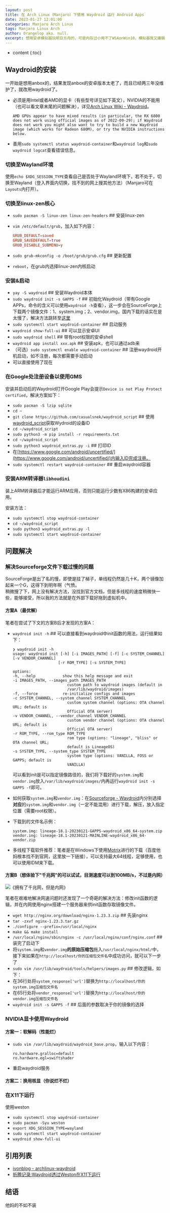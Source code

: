 ```yaml
---
layout: post
title: 在 Arch Linux（Manjaro）下使用 Waydroid 运行 Android Apps
date: 2023-01-27 12:01:00
categories: Manjaro Arch Linux
tags: Manjaro Linux Arch
author: Orangelop aka. null.
excerpt: 想用安卓模拟器玩明日方舟的，可是内存过小用不了WSAonWin10，模拟器我又嫌膈应，AndroidX86性能太差，所以就有了本文
---
```


* content
{:toc}

## Waydroid的安装

一开始是想用anbox的，结果发现anbox的安卓版本太老了，而且已经两三年没维护了，就改用waydroid了。  

* 必须是用Intel或者AMD的显卡（有些型号详见如下英文），NVIDIA的不能用（也可以看文章末尾的问题解决），详见[Arch Linux Wiki - Waydroid](https://wiki.archlinux.org/title/Waydroid)。

    ```text
    AMD GPUs appear to have mixed results (in particular, the RX 6800 does not work using official images as of 2022-09-29); if Waydroid does not work you might also want to try to build a new Waydroid image (which works for Radeon 680M), or try the NVIDIA instructions below.
    ```

* 善用`sudo systemctl status waydroid-container`和`waydroid log`和`sudo waydroid logcat`查看错误信息。

### 切换至Wayland环境

使用`echo $XDG_SESSION_TYPE`查看自己是否处于Wayland环境下，若不处于，切换至Wayland（登入界面内切换，找不到的网上搜其他方法）（Manjaro可在`Layouts`内打开）。  

### 切换至linux-zen核心

* `sudo pacman -S linux-zen linux-zen-headers` ## 安装linux-zen  
* `vim /etc/default/grub`，加入如下内容：  

    ```conf
    GRUB_DEFAULT=saved
    GRUB_SAVEDEFAULT=true
    GRUB_DISABLE_SUBMENU=y
    ```

* `sudo grub-mkconfig -o /boot/grub/grub.cfg` ## 更新配置  
* `reboot`，在grub内选择linux-zen内核启动  

### 安装&启动

* `yay -S waydroid` ## 安装Waydroid本体  
* `sudo waydroid init -s GAPPS -f` ## 初始化Waydroid（带有Google APPs，命令的含义可以使用`waydroid -h`查看），这一步会在SourceForge上下载两个镜像文件：1、system.img；2、vendor.img，国内下载的话实在是太慢了，解决方法跳转至[这里](#解决sourceforge文件下载过慢的问题)  
* `sudo systemctl start waydroid-container` ## 启动服务  
* `waydroid show-full-ui` ## 可以显示安卓UI  
* `sudo waydroid shell` ## 带有root权限的安卓shell  
* `waydroid app install xxx.apk` ## 安装apk，也可以通过adb来  
* （可选）`sudo systemctl enable waydroid-container` ## 注册waydroid开机启动，如不注册，每次都需要手动启动  
* 可以直接使用了现在  

### 在Google处注册设备以使用GMS

安装并启动后的Waydroid打开Google Play会提示`Device is not Play Protect certified`，解决方案如下：

* `sudo pacman -S lzip sqlite`  
* `cd ~`  
* `git clone https://github.com/casualsnek/waydroid_script`  ## 使用[waydroid_script](https://github.com/casualsnek/waydroid_script)获取Wydroid的设备ID  
* `cd ~/waydroid_script`  
* `sudo python3 -m pip install -r requirements.txt`  
* `cd ~/waydroid_script`  
* `sudo python3 waydroid_extras.py -i` ## 打印ID  
* 在[https://www.google.com/android/uncertified/](https://www.google.com/android/uncertified/)内输入ID完成注册。  
* `sudo systemctl restart waydroid-container` ## 重启waydroid容器  

### 安装ARM转译器`libhoudini`

装上ARM转译器后才能运行ARM应用，否则只能运行少数有X86构建的安卓应用。  

安装方法：

* `sudo systemctl stop waydroid-container`
* `cd ~/waydroid_script`
* `sudo python3 waydroid_extras.py -l`
* `sudo systemctl start waydroid-container`

## 问题解决

### 解决Sourceforge文件下载过慢的问题

SourceForge是出了名的慢，即使是挂了梯子，单线程仍然是几十K，两个镜像加起来一个G，这得下到明年啊（气愤。  
稍微搜了下，网上没有解决方法，没找到官方文档，但是多线程的速度稍微快一些，能够接受，所以我的方法就是在外部下载好拖到虚拟机中。  

#### 方案A（最优解）

笔者在尝试了下文的方案B后才发现的方案A：

* `waydroid init -h` ## 可以直接看到waydroid中init函数的用法，运行结果如下：

    ```text
    ❯ waydroid init -h
    usage: waydroid init [-h] [-i IMAGES_PATH] [-f] [-c SYSTEM_CHANNEL] [-v VENDOR_CHANNEL]
                        [-r ROM_TYPE] [-s SYSTEM_TYPE]

    options:
    -h, --help            show this help message and exit
    -i IMAGES_PATH, --images_path IMAGES_PATH
                            custom path to waydroid images (default in
                            /var/lib/waydroid/images)
    -f, --force           re-initialize configs and images
    -c SYSTEM_CHANNEL, --system_channel SYSTEM_CHANNEL
                            custom system channel (options: OTA channel URL; default is
                            Official OTA server)
    -v VENDOR_CHANNEL, --vendor_channel VENDOR_CHANNEL
                            custom vendor channel (options: OTA channel URL; default is
                            Official OTA server)
    -r ROM_TYPE, --rom_type ROM_TYPE
                            rom type (options: "lineage", "bliss" or OTA channel URL;
                            default is LineageOS)
    -s SYSTEM_TYPE, --system_type SYSTEM_TYPE
                            system type (options: VANILLA, FOSS or GAPPS; default is
                            VANILLA)
    ```

    可以看到init是可以指定镜像路径的，我们将下载好的`system.img`和`vendor.img`放入`/var/lib/waydroid/images/`内再运行`waydroid init -s GAPPS -f`即可。  
* 如何获取`system.img`和`vendor.img`：在[Sourceforge - Waydroid](https://sourceforge.net/projects/waydroid/files/images/)内分别选择**对应**的`system.img`和`vendor.img`（一定不能混用）进行下载，解压，放入指定位置（需要root权限）。  
* 下载到的文件名示例：

    ```text
    system.img: lineage-18.1-20230121-GAPPS-waydroid_x86_64-system.zip
    vendor.ing: lineage-18.1-20230121-MAINLINE-waydroid_x86_64-vendor.zip
    ```

* 多线程下载软件推荐：笔者是在Windows下使用[Motrix](https://motrix.app/)进行的下载（百度他妈根本找不到官网，这里放一下链接），可以支持最大64线程，足够使用，也可以使用IDM来下载。  

#### 方案B（想体验下"千兆网"的可以试试，目测速度可以到100MB/s，不过是内网）

![《拥有了千兆网，但是内网》](/assets/2023012701.png)

笔者在艰难地解决网速问题时还发现了一个奇葩的解决方法：修改init函数的逻辑，并在内网使用nginx搭建一个服务器来供init函数存取镜像文件。  

* `wget http://nginx.org/download/nginx-1.23.3.zip` ## 先装nginx  
* `tar -zxvf nginx-1.23.3.tar.gz`  
* `./configure --prefix=/usr/local/nginx`
* `make && make install`
* `/usr/local/nginx/sbin/nginx -c /usr/local/nginx/conf/nginx.conf` ## 装完了启动下
* 将`system.img`和`vendor.img`**的原始压缩包**拖入`/usr/local/nginx/html/`中，接下来如果在`http://localhost/你的压缩包文件名`中成功访问，就可以下一步了  
* `sudo vim /usr/lib/waydroid/tools/helpers/images.py` ## 修改逻辑，如下：
* 在36行处将`system_response['url']`替换为`http://localhost/你的system.img压缩包文件名`  
* 在65行处将`vendor_response['url']`替换为`http://localhost/你的vendor.img压缩包文件名`
* `waydroid init -s GAPPS -f` ## 后面的参数取决于你的镜像的选择

### NVIDIA显卡使用Waydroid

#### 方案一：软解码（性能烂）

* `sudo vim /var/lib/waydroid/waydroid_base.prop`，输入以下内容：

    ```text
    ro.hardware.gralloc=default
    ro.hardware.egl=swiftshader
    ```

* 重启waydroid服务

#### 方案二：换用核显（你说烂不烂）

### 在X11下运行

使用weston

* `sudo systemctl stop waydroid-container`
* `sudo pacman -Syu weston`
* `export XDG_SESSION_TYPE=wayland`
* `sudo systemctl start waydroid-container`
* `waydroid show-full-ui`

## 引用列表

* [ivonblog - archlinux-waydroid](https://ivonblog.com/posts/archlinux-waydroid/#contents:6-%E6%9C%89%E9%97%9Cwaydroid%E7%9A%84%E7%96%91%E9%9B%A3%E9%9B%9C%E7%97%87)
* [折腾记录:Waydroid透过Weston在X11下运行](https://www.bilibili.com/read/cv16137611)

## 结语

他妈的不如不装  
